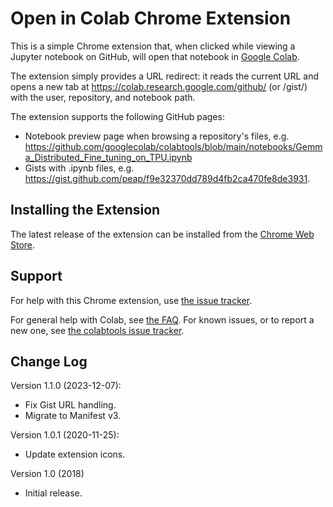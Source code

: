 # Open in Colab Chrome Extension

This is a simple Chrome extension that, when clicked while viewing a Jupyter
notebook on GitHub, will open that notebook in
[Google Colab](https://colab.research.google.com/).

The extension simply provides a URL redirect: it reads the current URL and opens
a new tab at https://colab.research.google.com/github/ (or /gist/) with the
user, repository, and notebook path.

The extension supports the following GitHub pages:

*   Notebook preview page when browsing a repository's files, e.g.
    https://github.com/googlecolab/colabtools/blob/main/notebooks/Gemma_Distributed_Fine_tuning_on_TPU.ipynb
*   Gists with .ipynb files, e.g.
    https://gist.github.com/peap/f9e32370dd789d4fb2ca470fe8de3931.

## Installing the Extension

The latest release of the extension can be installed from the
[Chrome Web Store](https://chrome.google.com/webstore/detail/open-in-colab/iogfkhleblhcpcekbiedikdehleodpjo).

## Support

For help with this Chrome extension, use
[the issue tracker](https://github.com/googlecolab/open_in_colab/issues).

For general help with Colab, see
[the FAQ](https://research.google.com/colaboratory/faq.html). For known issues,
or to report a new one, see
[the colabtools issue tracker](https://github.com/googlecolab/colabtools/issues).

## Change Log

Version 1.1.0 (2023-12-07):

*   Fix Gist URL handling.
*   Migrate to Manifest v3.

Version 1.0.1 (2020-11-25):

*   Update extension icons.

Version 1.0 (2018)

*   Initial release.
